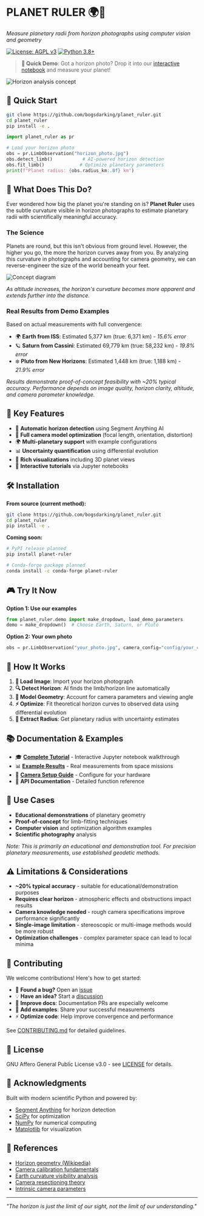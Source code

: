 # PLANET RULER 🌍📏

*Measure planetary radii from horizon photographs using computer vision and geometry*

[![License: AGPL v3](https://img.shields.io/badge/License-AGPL_v3-blue.svg)](https://www.gnu.org/licenses/agpl-3.0)
[![Python 3.8+](https://img.shields.io/badge/python-3.8+-blue.svg)](https://www.python.org/downloads/)

> **🎯 Quick Demo**: Got a horizon photo? Drop it into our [interactive notebook](notebooks/limb_demo.ipynb) and measure your planet!

![Horizon analysis concept](demo/images/beach-ocean-panorama-187916.jpg)

## 🚀 Quick Start

```bash
git clone https://github.com/bogsdarking/planet_ruler.git
cd planet_ruler
pip install -e .
```

```python
import planet_ruler as pr

# Load your horizon photo
obs = pr.LimbObservation("horizon_photo.jpg")
obs.detect_limb()           # AI-powered horizon detection
obs.fit_limb()             # Optimize planetary parameters
print(f"Planet radius: {obs.radius_km:.0f} km")
```

## 📖 What Does This Do?

Ever wondered how big the planet you're standing on is? **Planet Ruler** uses the subtle curvature visible in horizon photographs to estimate planetary radii with scientifically meaningful accuracy.

### The Science
Planets are round, but this isn't obvious from ground level. However, the higher you go, the more the horizon curves away from you. By analyzing this curvature in photographs and accounting for camera geometry, we can reverse-engineer the size of the world beneath your feet.

![Concept diagram](demo/images/cartoon_medley.png)

*As altitude increases, the horizon's curvature becomes more apparent and extends further into the distance.*

### Real Results from Demo Examples
Based on actual measurements with full convergence:

- 🌍 **Earth from ISS**: Estimated 5,377 km (true: 6,371 km) - *15.6% error*
- 🪐 **Saturn from Cassini**: Estimated 69,779 km (true: 58,232 km) - *19.8% error*  
- ❄️ **Pluto from New Horizons**: Estimated 1,448 km (true: 1,188 km) - *21.9% error*

*Results demonstrate proof-of-concept feasibility with ~20% typical accuracy. Performance depends on image quality, horizon clarity, altitude, and camera parameter knowledge.*

## 🎯 Key Features

- 🤖 **Automatic horizon detection** using Segment Anything AI
- 📐 **Full camera model optimization** (focal length, orientation, distortion)
- 🌍 **Multi-planetary support** with example configurations
- 📊 **Uncertainty quantification** using differential evolution
- 🎨 **Rich visualizations** including 3D planet views
- 📓 **Interactive tutorials** via Jupyter notebooks

## 🛠️ Installation

**From source (current method):**
```bash
git clone https://github.com/bogsdarking/planet_ruler.git
cd planet_ruler
pip install -e .
```

**Coming soon:**
```bash
# PyPI release planned
pip install planet-ruler

# Conda-forge package planned  
conda install -c conda-forge planet-ruler
```

## 🎮 Try It Now

**Option 1: Use our examples**
```python
from planet_ruler.demo import make_dropdown, load_demo_parameters
demo = make_dropdown()  # Choose Earth, Saturn, or Pluto
```

**Option 2: Your own photo**
```python
obs = pr.LimbObservation("your_photo.jpg", camera_config="config/your_camera.yaml")
```

## 🧠 How It Works

1. **📸 Load Image**: Import your horizon photograph
2. **🔍 Detect Horizon**: AI finds the limb/horizon line automatically  
3. **📐 Model Geometry**: Account for camera parameters and viewing angle
4. **⚡ Optimize**: Fit theoretical horizon curves to observed data using differential evolution
5. **🎯 Extract Radius**: Get planetary radius with uncertainty estimates

## 📚 Documentation & Examples

- 🎓 **[Complete Tutorial](notebooks/limb_demo.ipynb)** - Interactive Jupyter notebook walkthrough
- 📊 **[Example Results](demo/)** - Real measurements from space missions  
- 🔧 **[Camera Setup Guide](config/)** - Configure for your hardware
- 📖 **API Documentation** - Detailed function reference

## 🎯 Use Cases

- **Educational demonstrations** of planetary geometry
- **Proof-of-concept** for limb-fitting techniques
- **Computer vision** and optimization algorithm examples
- **Scientific photography** analysis

*Note: This is primarily an educational and demonstration tool. For precision planetary measurements, use established geodetic methods.*

## ⚠️ Limitations & Considerations

- **~20% typical accuracy** - suitable for educational/demonstration purposes
- **Requires clear horizon** - atmospheric effects and obstructions impact results
- **Camera knowledge needed** - rough camera specifications improve performance significantly
- **Single-image limitation** - stereoscopic or multi-image methods would be more robust
- **Optimization challenges** - complex parameter space can lead to local minima

## 🤝 Contributing

We welcome contributions! Here's how to get started:

- 🐛 **Found a bug?** Open an [issue](https://github.com/bogsdarking/planet_ruler/issues)
- 💡 **Have an idea?** Start a [discussion](https://github.com/bogsdarking/planet_ruler/discussions)  
- 📖 **Improve docs**: Documentation PRs are especially welcome
- 🔬 **Add examples**: Share your successful measurements
- ⚡ **Optimize code**: Help improve convergence and performance

See [CONTRIBUTING.md](CONTRIBUTING.md) for detailed guidelines.

## 📄 License

GNU Affero General Public License v3.0 - see [LICENSE](LICENSE) for details.

## 🙏 Acknowledgments

Built with modern scientific Python and powered by:
- [Segment Anything](https://segment-anything.com/) for horizon detection
- [SciPy](https://scipy.org/) for optimization
- [NumPy](https://numpy.org/) for numerical computing
- [Matplotlib](https://matplotlib.org/) for visualization

## 🔗 References

- [Horizon geometry (Wikipedia)](https://en.wikipedia.org/wiki/Horizon)
- [Camera calibration fundamentals](https://courses.cs.washington.edu/courses/cse455/09wi/Lects/lect5.pdf)
- [Earth curvature visibility analysis](https://earthscience.stackexchange.com/questions/7283/)
- [Camera resectioning theory](https://en.wikipedia.org/wiki/Camera_resectioning)
- [Intrinsic camera parameters](https://ksimek.github.io/2013/08/13/intrinsic/)

---
*"The horizon is just the limit of our sight, not the limit of our understanding."*
